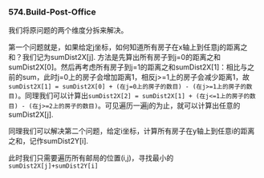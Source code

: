 ### 574.Build-Post-Office

我们将原问题的两个维度分拆来解决。

第一个问题就是，如果给定j坐标，如何知道所有房子在x轴上到任意j的距离之和？我们记为sumDist2X[j]. 方法是先算出所有房子到j=0的距离之和sumDist2X[0]。然后再考虑所有房子到j=1的距离之和sumDist2X[1]：相比与之前的sum，此时j=0上的房子会增加距离1，相反j>=1上的房子会减少距离1，故```sumDist2X[1] = sumDist2X[0] + (在j=0上的房子的数目) - (在j>=1上的房子的数目)```。同理我们可以计算出```sumDist2X[2] = sumDist2X[1] + (在j<=1上的房子的数目) - (在j>=2上的房子的数目)```。可见遍历一遍j的为止，就可以计算出任意的sumDist2X[j].

同理我们可以解决第二个问题，给定i坐标，计算所有房子在y轴上到任意i的距离之和，记作sumDist2Y[i].

此时我们只需要遍历所有邮局的位置(i,j)，寻找最小的```sumDist2X[j]+sumDist2Y[i]```
